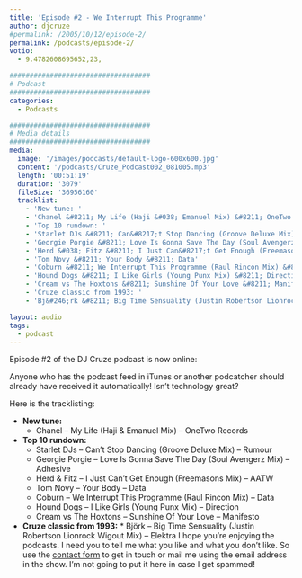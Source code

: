 ```yaml
---
title: 'Episode #2 - We Interrupt This Programme'
author: djcruze
#permalink: /2005/10/12/episode-2/
permalink: /podcasts/episode-2/
votio:
  - 9.4782608695652,23,

###################################
# Podcast
###################################
categories:
  - Podcasts

###################################
# Media details
###################################
media:
  image: '/images/podcasts/default-logo-600x600.jpg'
  content: '/podcasts/Cruze_Podcast002_081005.mp3'
  length: '00:51:19'
  duration: '3079'
  fileSize: '36956160'
  tracklist:
    - 'New tune: '
    - 'Chanel &#8211; My Life (Haji &#038; Emanuel Mix) &#8211; OneTwo Records'
    - 'Top 10 rundown: '
    - 'Starlet DJs &#8211; Can&#8217;t Stop Dancing (Groove Deluxe Mix) &#8211; Rumour'
    - 'Georgie Porgie &#8211; Love Is Gonna Save The Day (Soul Avengerz Mix) &#8211; Adhesive'
    - 'Herd &#038; Fitz &#8211; I Just Can&#8217;t Get Enough (Freemasons Mix) &#8211; AATW'
    - 'Tom Novy &#8211; Your Body &#8211; Data'
    - 'Coburn &#8211; We Interrupt This Programme (Raul Rincon Mix) &#8211; Data'
    - 'Hound Dogs &#8211; I Like Girls (Young Punx Mix) &#8211; Direction'
    - 'Cream vs The Hoxtons &#8211; Sunshine Of Your Love &#8211; Manifesto'
    - 'Cruze classic from 1993: '
    - 'Bj&#246;rk &#8211; Big Time Sensuality (Justin Robertson Lionrock Wigout Mix) &#8211; Elektra'

layout: audio
tags:
  - podcast
---
```


Episode #2 of the DJ Cruze podcast is now online:

Anyone who has the podcast feed in iTunes or another podcatcher should already have received it automatically! Isn&#8217;t technology great?

Here is the tracklisting:

- **New tune:**
  - Chanel &#8211; My Life (Haji &#038; Emanuel Mix) &#8211; OneTwo Records
- **Top 10 rundown:**
  - Starlet DJs &#8211; Can&#8217;t Stop Dancing (Groove Deluxe Mix) &#8211; Rumour
  - Georgie Porgie &#8211; Love Is Gonna Save The Day (Soul Avengerz Mix) &#8211; Adhesive
  - Herd &#038; Fitz &#8211; I Just Can&#8217;t Get Enough (Freemasons Mix) &#8211; AATW
  - Tom Novy &#8211; Your Body &#8211; Data
  - Coburn &#8211; We Interrupt This Programme (Raul Rincon Mix) &#8211; Data
  - Hound Dogs &#8211; I Like Girls (Young Punx Mix) &#8211; Direction
  - Cream vs The Hoxtons &#8211; Sunshine Of Your Love &#8211; Manifesto
- **Cruze classic from 1993:** \* Bj&#246;rk &#8211; Big Time Sensuality (Justin Robertson Lionrock Wigout Mix) &#8211; Elektra
  I hope you&#8217;re enjoying the podcasts. I need you to tell me what you like and what you don&#8217;t like. So use the [contact form][3] to get in touch or mail me using the email address in the show. I&#8217;m not going to put it here in case I get spammed!</ul>

[1]: http://www.djcruzeaudio.co.uk/podcasts/Cruze_Podcast002_081005.mp3
[2]: http://www.djcruze.co.uk/cms/podcasts/feed/rss2
[3]: /contact
